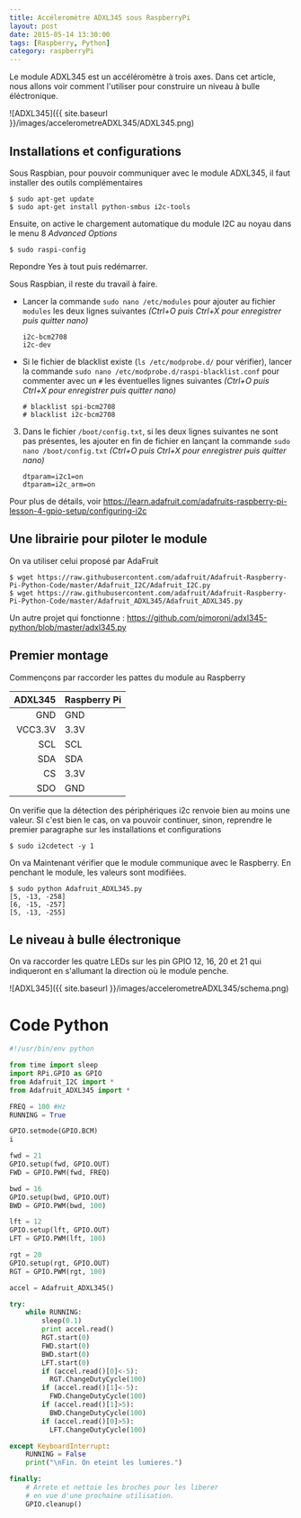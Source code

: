 ```yaml
---
title: Accéleromètre ADXL345 sous RaspberryPi
layout: post
date: 2015-05-14 13:30:00
tags: [Raspberry, Python]
category: raspberryPi
---
```


Le module ADXL345 est un accéléromètre à trois axes.
Dans cet article, nous allons voir comment l'utiliser pour construire un
niveau à bulle éléctronique.

![ADXL345]({{ site.baseurl }}/images/accelerometreADXL345/ADXL345.png)

## Installations et configurations

Sous Raspbian, pour pouvoir communiquer avec le module ADXL345,
il faut installer des outils complémentaires

```
$ sudo apt-get update
$ sudo apt-get install python-smbus i2c-tools
```

Ensuite, on active le chargement automatique du module I2C au noyau
dans le menu 8 *Advanced Options* 

```
$ sudo raspi-config
```

Repondre Yes à tout puis redémarrer.

Sous Raspbian, il reste du travail à faire.

- Lancer la commande `sudo nano /etc/modules` pour ajouter au fichier
  `modules` les deux lignes suivantes 
  *(Ctrl+O puis Ctrl+X pour enregistrer puis quitter nano)*

  ```
  i2c-bcm2708 
  i2c-dev
  ```
- Si le fichier de blacklist existe
  (`ls /etc/modprobe.d/` pour vérifier),
   lancer la commande `sudo nano /etc/modprobe.d/raspi-blacklist.conf` 
   pour commenter avec un `#` les éventuelles
   lignes suivantes 
   *(Ctrl+O puis Ctrl+X pour enregistrer puis quitter nano)*

   ```
   # blacklist spi-bcm2708
   # blacklist i2c-bcm2708
   ```
3. Dans le fichier `/boot/config.txt`, si les deux lignes suivantes ne sont pas présentes,
   les ajouter en fin de fichier en lançant la commande `sudo nano /boot/config.txt`
   *(Ctrl+O puis Ctrl+X pour enregistrer puis quitter nano)*

   ```
   dtparam=i2c1=on
   dtparam=i2c_arm=on
   ```


Pour plus de détails, voir https://learn.adafruit.com/adafruits-raspberry-pi-lesson-4-gpio-setup/configuring-i2c


## Une librairie pour piloter le module

On va utiliser celui proposé par AdaFruit

```
$ wget https://raw.githubusercontent.com/adafruit/Adafruit-Raspberry-Pi-Python-Code/master/Adafruit_I2C/Adafruit_I2C.py
$ wget https://raw.githubusercontent.com/adafruit/Adafruit-Raspberry-Pi-Python-Code/master/Adafruit_ADXL345/Adafruit_ADXL345.py
```

Un autre projet qui fonctionne :
https://github.com/pimoroni/adxl345-python/blob/master/adxl345.py


## Premier montage

Commençons par raccorder les pattes du module au Raspberry

   ADXL345 | Raspberry Pi
----------:|:------------
      GND  | GND
  VCC3.3V  | 3.3V
      SCL  | SCL
      SDA  | SDA
       CS  | 3.3V
      SDO  | GND

On verifie que la détection des périphériques i2c renvoie bien au moins une
valeur. SI c'est bien le cas, on va pouvoir continuer, sinon, reprendre le
premier paragraphe sur les installations et configurations

```
$ sudo i2cdetect -y 1
```


On va Maintenant vérifier que le module communique avec le Raspberry. En
penchant le module, les valeurs sont modifiées.

```
$ sudo python Adafruit_ADXL345.py
[5, -13, -258]
[6, -15, -257]
[5, -13, -255]
```

## Le niveau à bulle électronique

On va raccorder les quatre LEDs sur les pin GPIO 12, 16, 20 et 21
qui indiqueront en s'allumant la direction où le module penche.

![ADXL345]({{ site.baseurl }}/images/accelerometreADXL345/schema.png)

# Code Python

```python
#!/usr/bin/env python

from time import sleep
import RPi.GPIO as GPIO
from Adafruit_I2C import *
from Adafruit_ADXL345 import *

FREQ = 100 #Hz 
RUNNING = True

GPIO.setmode(GPIO.BCM)
i

fwd = 21
GPIO.setup(fwd, GPIO.OUT)
FWD = GPIO.PWM(fwd, FREQ)

bwd = 16
GPIO.setup(bwd, GPIO.OUT)
BWD = GPIO.PWM(bwd, 100)

lft = 12
GPIO.setup(lft, GPIO.OUT)
LFT = GPIO.PWM(lft, 100) 

rgt = 20
GPIO.setup(rgt, GPIO.OUT)
RGT = GPIO.PWM(rgt, 100)

accel = Adafruit_ADXL345()

try:
    while RUNNING:
        sleep(0.1) 
        print accel.read()
        RGT.start(0)
        FWD.start(0)
        BWD.start(0)
        LFT.start(0)
        if (accel.read()[0]<-5):
          RGT.ChangeDutyCycle(100)
        if (accel.read()[1]<-5):
          FWD.ChangeDutyCycle(100)
        if (accel.read()[1]>5):
          BWD.ChangeDutyCycle(100)
        if (accel.read()[0]>5):
          LFT.ChangeDutyCycle(100)

except KeyboardInterrupt:
    RUNNING = False
    print("\nFin. On eteint les lumieres.")

finally:
    # Arrete et nettoie les broches pour les liberer
    # en vue d'une prochaine utilisation.
    GPIO.cleanup()
```

